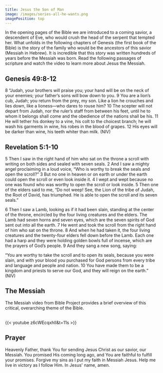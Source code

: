 ```yaml
---
title: Jesus the Son of Man
image: /images/series-all-he-wants.png
imagePosition: top
---
```


In the opening pages of the Bible we are introduced to a coming savior, a descendent of Eve, who would crush the head of the serpent that tempted her. What unfolds in the following chapters of Genesis (the first book of the Bible) is the story of the family who would be the ancestors of this savior (Messiah in Hebrew). It is incredible that this story was written hundreds of years before the Messiah was born. Read the following passages of scripture and watch the video to learn more about Jesus the Messiah.

## Genesis 49:8-12

8 “Judah, your brothers will praise you;
    your hand will be on the neck of your enemies;
    your father’s sons will bow down to you.
9 You are a lion’s cub, Judah;
    you return from the prey, my son.
Like a lion he crouches and lies down,
    like a lioness—who dares to rouse him?
10 The scepter will not depart from Judah,
    nor the ruler’s staff from between his feet,
until he to whom it belongs shall come
    and the obedience of the nations shall be his.
11 He will tether his donkey to a vine,
    his colt to the choicest branch;
he will wash his garments in wine,
    his robes in the blood of grapes.
12 His eyes will be darker than wine,
    his teeth whiter than milk. (NIV)

## Revelation 5:1-10

5 Then I saw in the right hand of him who sat on the throne a scroll with writing on both sides and sealed with seven seals. 2 And I saw a mighty angel proclaiming in a loud voice, “Who is worthy to break the seals and open the scroll?” 3 But no one in heaven or on earth or under the earth could open the scroll or even look inside it. 4 I wept and wept because no one was found who was worthy to open the scroll or look inside. 5 Then one of the elders said to me, “Do not weep! See, the Lion of the tribe of Judah, the Root of David, has triumphed. He is able to open the scroll and its seven seals.”

6 Then I saw a Lamb, looking as if it had been slain, standing at the center of the throne, encircled by the four living creatures and the elders. The Lamb had seven horns and seven eyes, which are the seven spirits of God sent out into all the earth. 7 He went and took the scroll from the right hand of him who sat on the throne. 8 And when he had taken it, the four living creatures and the twenty-four elders fell down before the Lamb. Each one had a harp and they were holding golden bowls full of incense, which are the prayers of God’s people. 9 And they sang a new song, saying:

“You are worthy to take the scroll
    and to open its seals,
because you were slain,
    and with your blood you purchased for God
    persons from every tribe and language and people and nation.
10 You have made them to be a kingdom and priests to serve our God,
    and they will reign on the earth.” (NIV)

## The Messiah 

The Messiah video from Bible Project provides a brief overview of this critical, overarching theme of the Bible.<br><br>

{{< youtube z6cWEcqxhlI&t=11s >}}

## Prayer

Heavenly Father, thank You for sending Jesus Christ as our savior, our Messiah. You promised His coming long ago, and You are faithful to fulfill your promises. Forgive my sins as I put my faith in Messiah Jesus. Help me live in victory as I follow Him. In Jesus' name, amen.

